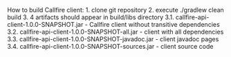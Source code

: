 
How to build Callfire client:
    1. clone git repository
    2. execute ./gradlew clean build
    3. 4 artifacts should appear in build/libs directory 
    3.1. callfire-api-client-1.0.0-SNAPSHOT.jar - Callfire client without transitive dependencies
    3.2. callfire-api-client-1.0.0-SNAPSHOT-all.jar - client with all dependencies
    3.3. callfire-api-client-1.0.0-SNAPSHOT-javadoc.jar - client javadoc pages
    3.4. callfire-api-client-1.0.0-SNAPSHOT-sources.jar - client source code